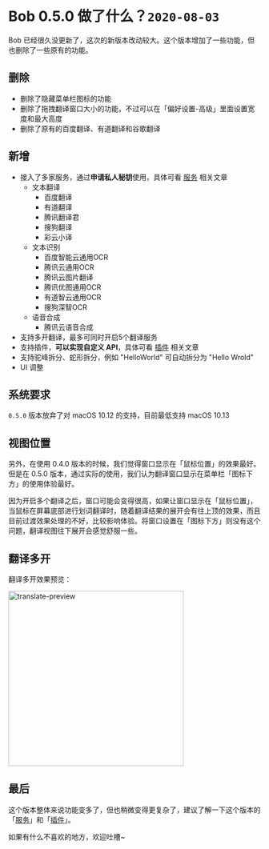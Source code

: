 # Bob 0.5.0 做了什么？`2020-08-03`

Bob 已经很久没更新了，这次的新版本改动较大。这个版本增加了一些功能，但也删除了一些原有的功能。

## 删除

* 删除了隐藏菜单栏图标的功能
* 删除了拖拽翻译窗口大小的功能，不过可以在「偏好设置-高级」里面设置宽度和最大高度
* 删除了原有的百度翻译、有道翻译和谷歌翻译

## 新增

* 接入了多家服务，通过**申请私人秘钥**使用，具体可看 [服务](general/quickstart/service) 相关文章
    * 文本翻译
        * 百度翻译	
        * 有道翻译
        * 腾讯翻译君
        * 搜狗翻译
        * 彩云小译
    * 文本识别
        * 百度智能云通用OCR
        * 腾讯云通用OCR
        * 腾讯云图片翻译
        * 腾讯优图通用OCR
        * 有道智云通用OCR
        * 搜狗深智OCR
    * 语音合成
        * 腾讯云语音合成
* 支持多开翻译，最多可同时开启5个翻译服务
* 支持插件，**可以实现自定义 API**，具体可看 [插件](general/quickstart/plugin) 相关文章
* 支持驼峰拆分、蛇形拆分，例如 "HelloWorld" 可自动拆分为 "Hello Wrold"
* UI 调整

## 系统要求

`0.5.0` 版本放弃了对 macOS 10.12 的支持，目前最低支持 macOS 10.13

## 视图位置

另外，在使用 0.4.0 版本的时候，我们觉得窗口显示在「鼠标位置」的效果最好。但是在 0.5.0 版本，通过实际的使用，我们认为翻译窗口显示在菜单栏「图标下方」的使用体验最好。

因为开启多个翻译之后，窗口可能会变得很高，如果让窗口显示在「鼠标位置」，当鼠标在屏幕底部进行划词翻译时，随着翻译结果的展开会有往上顶的效果，而且目前过渡效果处理的不好，比较影响体验。将窗口设置在「图标下方」则没有这个问题，翻译视图往下展开会感觉舒服一些。

## 翻译多开

翻译多开效果预览：

<img src="https://cdn.jsdelivr.net/gh/ripperhe/oss@master/2020/0807/translate-preview.png" alt="translate-preview" width="350" />

## 最后

这个版本整体来说功能变多了，但也稍微变得更复杂了，建议了解一下这个版本的「[服务](general/quickstart/service)」和「[插件](general/quickstart/plugin)」。

如果有什么不喜欢的地方，欢迎吐槽~
